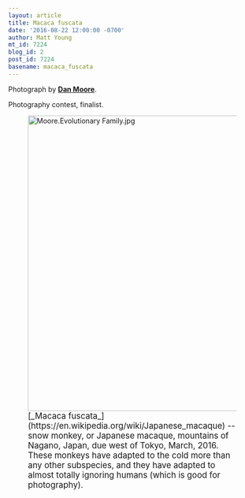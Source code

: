 ```yaml
---
layout: article
title: Macaca fuscata
date: '2016-08-22 12:00:00 -0700'
author: Matt Young
mt_id: 7224
blog_id: 2
post_id: 7224
basename: macaca_fuscata
---
```

Photograph by [**Dan Moore**](www.pbase.com/mooremedia).

Photography contest, finalist.


<figure>
<img src="http://pandasthumb.org/archives/2016/07/12/Moore.Evolutionary%20Family.jpg" alt="Moore.Evolutionary Family.jpg" width="600" height="600" />
<figcaption markdown="span">
<big>[_Macaca fuscata_](https://en.wikipedia.org/wiki/Japanese_macaque) -- snow monkey, or Japanese macaque, mountains of Nagano, Japan, due west of Tokyo, March, 2016. These monkeys have adapted to the cold more than any other subspecies, and they have adapted to almost totally ignoring humans (which is good for photography).</big>

</figcaption>
</figure>
